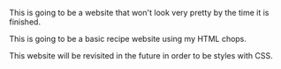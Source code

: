 This is going to be a website that won't look very pretty by the time it is finished. 

This is going to be a basic recipe website using my HTML chops.

This website will be revisited in the future in order to be styles with CSS.